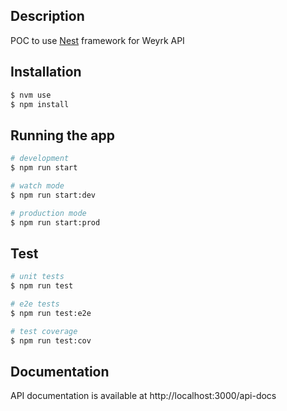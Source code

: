 ## Description

POC to use [Nest](https://github.com/nestjs/nest) framework for Weyrk API

## Installation

```bash
$ nvm use
$ npm install
```

## Running the app

```bash
# development
$ npm run start

# watch mode
$ npm run start:dev

# production mode
$ npm run start:prod
```

## Test

```bash
# unit tests
$ npm run test

# e2e tests
$ npm run test:e2e

# test coverage
$ npm run test:cov
```

## Documentation

API documentation is available at http://localhost:3000/api-docs
